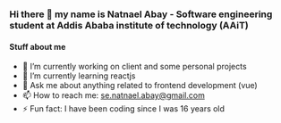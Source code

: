 ### Hi there 👋 my name is Natnael Abay - Software engineering student at Addis Ababa institute of technology (AAiT)

#### Stuff about me 

- 🔭 I’m currently working on client and some personal projects
- 🌱 I’m currently learning reactjs
- 💬 Ask me about anything related to frontend development (vue)
- 📫 How to reach me: se.natnael.abay@gmail.com
- ⚡ Fun fact: I have been coding since I was 16 years old

